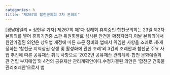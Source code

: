 ```yaml
---
categories: h
title: "제267회 합천군의회 2차 본회의"
---
```

[경남데일리 = 정현무 기자] 제267회 제1차 정례회 휴회중인 합천군의회는 23일 제2차 본회의를 열어 휴회기간중 소관 위원회별로 심사된 안건을 확정지었다.이날 본회의에서 원안가결된 의안은 상위법 개정에 따른 조문 정비와 법에서 위임한 사항을 조례로 제·개정하는 ‘합천군 지역상권 상생 및 활성화에 관한 조례’외 3건의 조례안과 합천군 주요 사업 추진에 따른 공유재산 취득 사항으로 ‘2022년 공유재산 관리계획-합천 문화예술회관 건립 부지매입’외 4건의 공유재산 관리계획안이다.수정가결된 의안은 ‘합천군 건축물 관리조례안’으로서 법